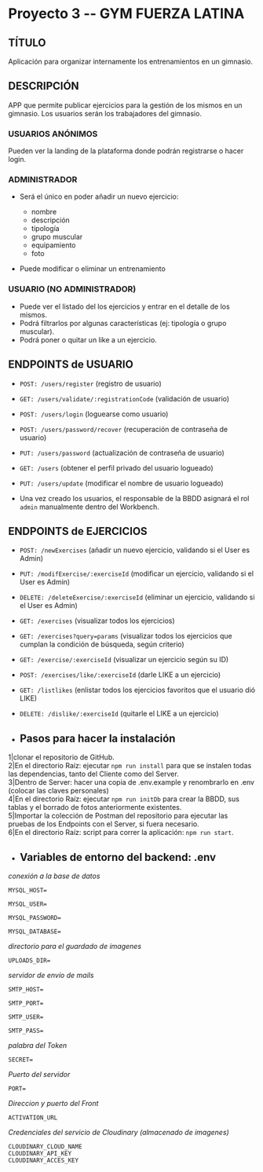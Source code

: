 # Proyecto 3 -- GYM FUERZA LATINA

## TÍTULO

Aplicación para organizar internamente los entrenamientos en un gimnasio.

## DESCRIPCIÓN

APP que permite publicar ejercicios para la gestión de los mismos en un
gimnasio. Los usuarios serán los trabajadores del gimnasio.

### USUARIOS ANÓNIMOS

Pueden ver la landing de la plataforma donde podrán registrarse o hacer login.

### ADMINISTRADOR

- Será el único en poder añadir un nuevo ejercicio:

  - nombre
  - descripción
  - tipología
  - grupo muscular
  - equipamiento
  - foto

- Puede modificar o eliminar un entrenamiento

### USUARIO (NO ADMINISTRADOR)

- Puede ver el listado del los ejercicios y entrar en el detalle de los mismos.
- Podrá filtrarlos por algunas características (ej: tipología o grupo muscular).
- Podrá poner o quitar un like a un ejercicio.

## ENDPOINTS de USUARIO

- `POST: /users/register` (registro de usuario)
- `GET: /users/validate/:registrationCode` (validación de usuario)
- `POST: /users/login` (loguearse como usuario)
- `POST: /users/password/recover` (recuperación de contraseña de usuario)
- `PUT: /users/password` (actualización de contraseña de usuario)
- `GET: /users` (obtener el perfil privado del usuario logueado)
- `PUT: /users/update` (modificar el nombre de usuario logueado)

- Una vez creado los usuarios, el responsable de la BBDD asignará el rol `admin` manualmente dentro del Workbench.

## ENDPOINTS de EJERCICIOS

- `POST: /newExercises` (añadir un nuevo ejercicio, validando si el User es Admin)
- `PUT: /modifExercise/:exerciseId` (modificar un ejercicio, validando si el User es Admin)
- `DELETE: /deleteExercise/:exerciseId` (eliminar un ejercicio, validando si el User es Admin)
- `GET: /exercises` (visualizar todos los ejercicios)
- `GET: /exercises?query=params` (visualizar todos los ejercicios que cumplan la condición de búsqueda, según criterio)
- `GET: /exercise/:exerciseId` (visualizar un ejercicio según su ID)
- `POST: /exercises/like/:exerciseId` (darle LIKE a un ejercicio)
- `GET: /listlikes` (enlistar todos los ejercicios favoritos que el usuario dió LIKE)
- `DELETE: /dislike/:exerciseId` (quitarle el LIKE a un ejercicio)

- ## Pasos para hacer la instalación

1|clonar el repositorio de GitHub.  
2|En el directorio Raíz: ejecutar `npm run install` para que se instalen todas las dependencias, tanto del Cliente como del Server.  
3|Dentro de Server: hacer una copia de .env.example y renombrarlo en .env (colocar las claves personales)  
4|En el directorio Raíz: ejecutar `npm run initDb` para crear la BBDD, sus tablas y el borrado de fotos anteriormente existentes.  
5|Importar la colección de Postman del repositorio para ejecutar las pruebas de los Endpoints con el Server, si fuera necesario.  
6|En el directorio Raíz: script para correr la aplicación: `npm run start`.

- ## Variables de entorno del backend: .env

_conexión a la base de datos_

`MYSQL_HOST=`

`MYSQL_USER=`

`MYSQL_PASSWORD=`

`MYSQL_DATABASE=`

_directorio para el guardado de imagenes_

`UPLOADS_DIR=`

_servidor de envío de mails_

`SMTP_HOST=`

`SMTP_PORT=`

`SMTP_USER=`

`SMTP_PASS=`

_palabra del Token_

`SECRET=`

_Puerto del servidor_

`PORT=`

_Direccion y puerto del Front_

`ACTIVATION_URL`

_Credenciales del servicio de Cloudinary (almacenado de imagenes)_

`CLOUDINARY_CLOUD_NAME`  
`CLOUDINARY_API_KEY`  
`CLOUDINARY_ACCES_KEY`
